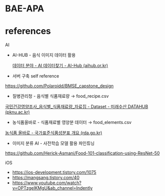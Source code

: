 # BAE-APA



# references
AI

- AI-HUB - 음식 이미지 데이터 활용
    
    [데이터 분야 - AI 데이터찾기 - AI-Hub (aihub.or.kr)](https://www.aihub.or.kr/aihubdata/data/view.do?currMenu=115&topMenu=100&aihubDataSe=realm&dataSetSn=242)
    
- 서버 구축 self reference

https://github.com/Polaroidd/BMSE_capstone_design

- 질병관리청 - 음식별 식품재료량 → food_recipe.csv

[국민건강영양조사_음식별_식품재료량_자료집 - Dataset - 미래수산 DATAHUB (pknu.ac.kr)](https://data.pknu.ac.kr/no/dataset/foodingred)

- 농식품올바로 - 식품재료별 영양분 데이터 → food_elements.csv

[농식품 올바로 - 국가표준식품성분표 개요 (rda.go.kr)](http://koreanfood.rda.go.kr/kfi/fct/fctIntro/list?menuId=PS03562#)

- 이미지 분류 AI - 사전학습 모델 활용 파인튜닝

https://github.com/Herick-Asmani/Food-101-classification-using-ResNet-50

iOS

- https://ios-development.tistory.com/1075
- https://mangsang.tistory.com/40
- https://www.youtube.com/watch?v=OPTzgeIKMgU&ab_channel=Indently
